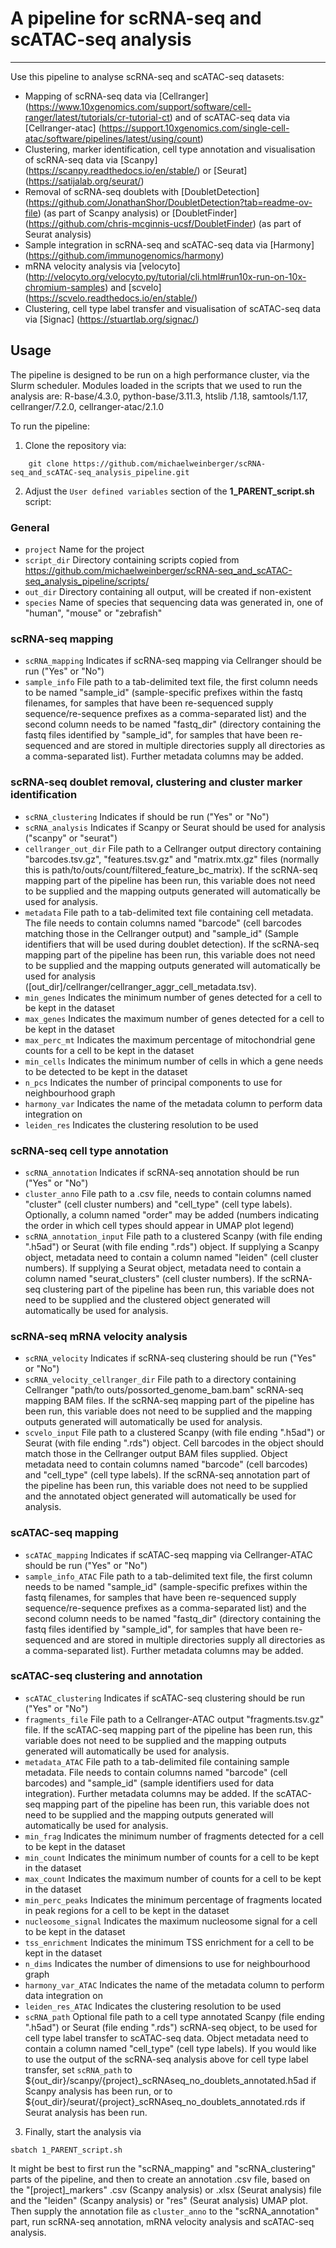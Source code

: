 # A pipeline for scRNA-seq and scATAC-seq analysis
---
Use this pipeline to analyse scRNA-seq and scATAC-seq datasets:
- Mapping of scRNA-seq data via [Cellranger] (https://www.10xgenomics.com/support/software/cell-ranger/latest/tutorials/cr-tutorial-ct) and of scATAC-seq data via [Cellranger-atac] (https://support.10xgenomics.com/single-cell-atac/software/pipelines/latest/using/count)
- Clustering, marker identification, cell type annotation and visualisation of scRNA-seq data via [Scanpy] (https://scanpy.readthedocs.io/en/stable/) or [Seurat] (https://satijalab.org/seurat/)
- Removal of scRNA-seq doublets with [DoubletDetection] (https://github.com/JonathanShor/DoubletDetection?tab=readme-ov-file) (as part of Scanpy analysis) or [DoubletFinder] (https://github.com/chris-mcginnis-ucsf/DoubletFinder) (as part of Seurat analysis)
- Sample integration in scRNA-seq and scATAC-seq data via [Harmony] (https://github.com/immunogenomics/harmony)
- mRNA velocity analysis via [velocyto] (http://velocyto.org/velocyto.py/tutorial/cli.html#run10x-run-on-10x-chromium-samples) and [scvelo] (https://scvelo.readthedocs.io/en/stable/)
- Clustering, cell type label transfer and visualisation of scATAC-seq data via [Signac] (https://stuartlab.org/signac/)


## Usage

The pipeline is designed to be run on a high performance cluster, via the Slurm scheduler. Modules loaded in the scripts that we used to run the analysis are:
R-base/4.3.0, python-base/3.11.3,  htslib /1.18, samtools/1.17, cellranger/7.2.0, cellranger-atac/2.1.0

To run the pipeline:

1. Clone the repository via:
```
    git clone https://github.com/michaelweinberger/scRNA-seq_and_scATAC-seq_analysis_pipeline.git
```
   
2. Adjust the `User defined variables` section of the **1_PARENT_script.sh** script:
### General
- `project`   Name for the project
- `script_dir`   Directory containing scripts copied from https://github.com/michaelweinberger/scRNA-seq_and_scATAC-seq_analysis_pipeline/scripts/
- `out_dir`   Directory containing all output, will be created if non-existent
- `species`   Name of species that sequencing data was generated in, one of "human", "mouse" or "zebrafish"

### scRNA-seq mapping
- `scRNA_mapping`   Indicates if scRNA-seq mapping via Cellranger should be run ("Yes" or "No")
- `sample_info`   File path to a tab-delimited text file, the first column needs to be named "sample_id" (sample-specific prefixes within the fastq filenames, for samples that have been re-sequenced supply sequence/re-sequence prefixes as a comma-separated list) and the second column needs to be named "fastq_dir" (directory containing the fastq files identified by "sample_id", for samples that have been re-sequenced and are stored in multiple directories supply all directories as a comma-separated list). Further metadata columns may be added.

### scRNA-seq doublet removal, clustering and cluster marker identification
- `scRNA_clustering`   Indicates if should be run ("Yes" or "No")
- `scRNA_analysis`   Indicates if Scanpy or Seurat should be used for analysis ("scanpy" or "seurat")
- `cellranger_out_dir`   File path to a Cellranger output directory containing "barcodes.tsv.gz", "features.tsv.gz" and "matrix.mtx.gz" files (normally this is path/to/outs/count/filtered_feature_bc_matrix). If the scRNA-seq mapping part of the pipeline has been run, this variable does not need to be supplied and the mapping outputs generated will automatically be used for analysis.
- `metadata`   File path to a tab-delimited text file containing cell metadata. The file needs to contain columns named "barcode" (cell barcodes matching those in the Cellranger output) and "sample_id" (Sample identifiers that will be used during doublet detection). If the scRNA-seq mapping part of the pipeline has been run, this variable does not need to be supplied and the mapping outputs generated will automatically be used for analysis ([out_dir]/cellranger/cellranger_aggr_cell_metadata.tsv).
- `min_genes`   Indicates the minimum number of genes detected for a cell to be kept in the dataset
- `max_genes`   Indicates the maximum number of genes detected for a cell to be kept in the dataset
- `max_perc_mt`   Indicates the maximum percentage of mitochondrial gene counts for a cell to be kept in the dataset
- `min_cells`   Indicates the minimum number of cells in which a gene needs to be detected to be kept in the dataset
- `n_pcs`   Indicates the number of principal components to use for neighbourhood graph
- `harmony_var`   Indicates the name of the metadata column to perform data integration on
- `leiden_res`   Indicates the clustering resolution to be used

### scRNA-seq cell type annotation
- `scRNA_annotation`   Indicates if scRNA-seq annotation should be run ("Yes" or "No")
- `cluster_anno`   File path to a .csv file, needs to contain columns named "cluster" (cell cluster numbers) and "cell_type" (cell type labels). Optionally, a column named "order" may be added (numbers indicating the order in which cell types should appear in UMAP plot legend)
- `scRNA_annotation_input`   File path to a clustered Scanpy (with file ending ".h5ad") or Seurat (with file ending ".rds") object. If supplying a Scanpy object, metadata need to contain a column named "leiden" (cell cluster numbers). If supplying a Seurat object, metadata need to contain a column named "seurat_clusters" (cell cluster numbers). If the scRNA-seq clustering part of the pipeline has been run, this variable does not need to be supplied and the clustered object generated will automatically be used for analysis.

### scRNA-seq mRNA velocity analysis
- `scRNA_velocity`   Indicates if scRNA-seq clustering should be run ("Yes" or "No")
- `scRNA_velocity_cellranger_dir`   File path to a directory containing Cellranger "path/to outs/possorted_genome_bam.bam" scRNA-seq mapping BAM files. If the scRNA-seq mapping part of the pipeline has been run, this variable does not need to be supplied and the mapping outputs generated will automatically be used for analysis.
- `scvelo_input`   File path to a clustered Scanpy (with file ending ".h5ad") or Seurat (with file ending ".rds") object. Cell barcodes in the object should match those in the Cellranger output BAM files supplied. Object metadata need to contain columns named "barcode" (cell barcodes) and "cell_type" (cell type labels). If the scRNA-seq annotation part of the pipeline has been run, this variable does not need to be supplied and the annotated object generated will automatically be used for analysis.

### scATAC-seq mapping
- `scATAC_mapping`   Indicates if scATAC-seq mapping via Cellranger-ATAC should be run ("Yes" or "No")
- `sample_info_ATAC`   File path to a tab-delimited text file, the first column needs to be named "sample_id" (sample-specific prefixes within the fastq filenames, for samples that have been re-sequenced supply sequence/re-sequence prefixes as a comma-separated list) and the second column needs to be named "fastq_dir" (directory containing the fastq files identified by "sample_id", for samples that have been re-sequenced and are stored in multiple directories supply all directories as a comma-separated list). Further metadata columns may be added.

### scATAC-seq clustering and annotation  
- `scATAC_clustering`   Indicates if scATAC-seq clustering should be run ("Yes" or "No")
- `fragments_file`   File path to a Cellranger-ATAC output "fragments.tsv.gz" file. If the scATAC-seq mapping part of the pipeline has been run, this variable does not need to be supplied and the mapping outputs generated will automatically be used for analysis.
- `metadata_ATAC`   File path to a tab-delimited file containing sample metadata. File needs to contain columns named "barcode" (cell barcodes) and "sample_id" (sample identifiers used for data integration). Further metadata columns may be added. If the scATAC-seq mapping part of the pipeline has been run, this variable does not need to be supplied and the mapping outputs generated will automatically be used for analysis.
- `min_frag`   Indicates the minimum number of fragments detected for a cell to be kept in the dataset
- `min_count`   Indicates the minimum number of counts for a cell to be kept in the dataset
- `max_count`   Indicates the maximum number of counts for a cell to be kept in the dataset
- `min_perc_peaks`   Indicates the minimum percentage of fragments located in peak regions for a cell to be kept in the dataset
- `nucleosome_signal`   Indicates the maximum nucleosome signal for a cell to be kept in the dataset
- `tss_enrichment`   Indicates the minimum TSS enrichment for a cell to be kept in the dataset
- `n_dims`   Indicates the number of dimensions to use for neighbourhood graph
- `harmony_var_ATAC`   Indicates the name of the metadata column to perform data integration on
- `leiden_res_ATAC`   Indicates the clustering resolution to be used
- `scRNA_path`   Optional file path to a cell type annotated Scanpy (file ending ".h5ad") or Seurat (file ending ".rds") scRNA-seq object, to be used for cell type label transfer to scATAC-seq data. Object metadata need to contain a column named "cell_type" (cell type labels). If you would like to use the output of the scRNA-seq analysis above for cell type label transfer, set `scRNA_path` to  ${out_dir}/scanpy/{project}_scRNAseq_no_doublets_annotated.h5ad if Scanpy analysis has been run, or to ${out_dir}/seurat/{project}_scRNAseq_no_doublets_annotated.rds if Seurat analysis has been run.

3. Finally, start the analysis via
```
sbatch 1_PARENT_script.sh
```
It might be best to first run the "scRNA_mapping" and "scRNA_clustering" parts of the pipeline, and then to create an annotation .csv file, based on the "[project]_markers" .csv (Scanpy analysis) or .xlsx (Seurat analysis) file and the "leiden" (Scanpy analysis) or "res" (Seurat analysis) UMAP plot. Then supply the annotation file as `cluster_anno` to the "scRNA_annotation" part, run scRNA-seq annotation, mRNA velocity analysis and scATAC-seq analysis.

